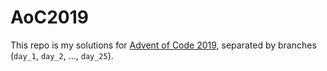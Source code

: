 # AoC2019

This repo is my solutions for [Advent of Code 2019](https://adventofcode.com/2019), 
separated by branches (`day_1`, `day_2`, ..., `day_25`).
